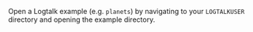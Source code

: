Open a Logtalk example (e.g. `planets`) by navigating to your `LOGTALKUSER` directory and opening the example directory.